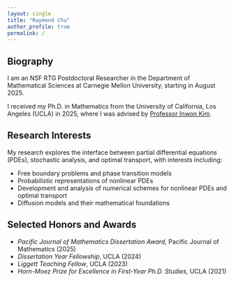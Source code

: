 ```yaml
---
layout: single
title: "Raymond Chu"
author_profile: true
permalink: /
---
```


## Biography

I am an NSF RTG Postdoctoral Researcher in the Department of Mathematical Sciences at Carnegie Mellon University, starting in August 2025. 

I received my Ph.D. in Mathematics from the University of California, Los Angeles (UCLA) in 2025, where I was advised by [Professor Inwon Kim](https://www.math.ucla.edu/~ikim/).

## Research Interests

My research explores the interface between partial differential equations (PDEs), stochastic analysis, and optimal transport, with interests including:

- Free boundary problems and phase transition models  
- Probabilistic representations of nonlinear PDEs  
- Development and analysis of numerical schemes for nonlinear PDEs and optimal transport
- Diffusion models and their mathematical foundations

## Selected Honors and Awards

- *Pacific Journal of Mathematics Dissertation Award*, Pacific Journal of Mathematics (2025)  
- *Dissertation Year Fellowship*, UCLA (2024)  
- *Liggett Teaching Fellow*, UCLA (2023)  
- *Horn-Moez Prize for Excellence in First-Year Ph.D. Studies*, UCLA (2021)  

